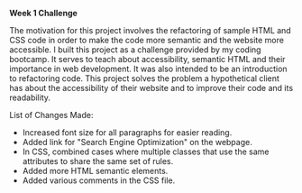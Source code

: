 **Week 1 Challenge**

The motivation for this project involves the refactoring of sample HTML and CSS code in order to make the code more semantic and the website more accessible. I built this project as a challenge provided by my coding bootcamp. It serves to teach about accessibility, semantic HTML and their importance in web development. It was also intended to be an introduction to refactoring code. This project solves the problem a hypothetical client has about the accessibility of their website and to improve their code and its readability.
 

List of Changes Made:
<ul>
  <li>Increased font size for all paragraphs for easier reading.</li>
  <li>Added link for "Search Engine Optimization" on the webpage.</li>
  <li>In CSS, combined cases where multiple classes that use the same attributes to share the same set of rules.</li>
  <li>Added more HTML semantic elements.</li>
 <li>Added various comments in the CSS file.</li>
</ul>
